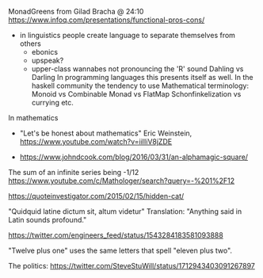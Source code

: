MonadGreens from Gilad Bracha @ 24:10
<https://www.infoq.com/presentations/functional-pros-cons/>

- in linguistics people create language to separate themselves from others
  - ebonics
  - upspeak?
  - upper-class wannabes not pronouncing the 'R' sound
  Dahling vs Darling
In programming languages this presents itself as well.
 In the haskell community the tendency to use Mathematical terminology:
  Monoid vs Combinable
  Monad vs FlatMap
  Schonfinkelization vs currying
etc.

In mathematics

- "Let's be honest about mathematics" Eric Weinstein, <https://www.youtube.com/watch?v=iilIiV8jZDE>

- <https://www.johndcook.com/blog/2016/03/31/an-alphamagic-square/>

The sum of an infinite series being -1/12
 <https://www.youtube.com/c/Mathologer/search?query=-%201%2F12>

<https://quoteinvestigator.com/2015/02/15/hidden-cat/>

"Quidquid latine dictum sit, altum videtur"
Translation: "Anything said in Latin sounds profound."

<https://twitter.com/engineers_feed/status/1543284183581093888>

"Twelve plus one" uses the same letters that spell "eleven plus two".

The politics:
<https://twitter.com/SteveStuWill/status/1712943403091267897>
